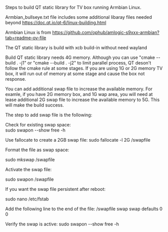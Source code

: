 Steps to build QT static library for TV box running Armbian Linux. 

Armbian_bullseye.txt file includes some additional libaray files needed beyond https://doc.qt.io/qt-6/linux-building.html

Armbian Linux is from https://github.com/ophub/amlogic-s9xxx-armbian?tab=readme-ov-file

The QT static library is build with xcb build-in without need wayland

Build QT static library needs 4G memory. Although you can use "cmake --build . -j1" or "cmake --build . -j2" to limit parallel process, QT deson't follow the cmake rule at some stages. If you are using 1G or 2G memory TV box, it will run out of memory at some stage and cause the box not response. 

You can add additional swap file to increase the available memory. For examle, if you have 2G memory box, and 1G wap area, you will need at lease additional 2G swap file to increase the available memory to 5G. This will make the build success.

The step to add swap file is the following:

Check for existing swap space:  
   sudo swapon --show 
   free -h

Use fallocate to create a 2GB swap file: 
   sudo fallocate -l 2G /swapfile

Format the file as swap space:

   sudo mkswap /swapfile

Activate the swap file:

   sudo swapon /swapfile

If you want the swap file persistent after reboot:

  sudo nano /etc/fstab
  
  Add the following line to the end of the file:
  /swapfile swap swap defaults 0 0

Verify the swap is active:
  sudo swapon --show
  free -h
  

